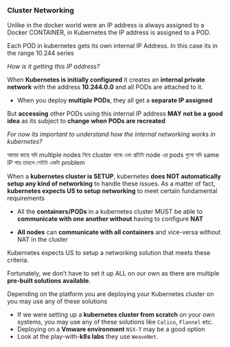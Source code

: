 ### Cluster Networking

Unlike in the docker world were an IP address is always assigned to a Docker CONTAINER,
in Kubernetes the IP address is assigned to a POD.

Each POD in kubernetes gets its own internal IP Address. In this case its in the range 10.244 series

_How is it getting this IP address?_

When **Kubernetes is initially configured** it creates an **internal private network** with the address **10.244.0.0** and all PODs are attached to it.

- When you deploy **multiple PODs**, they all get a **separate IP assigned**

But **accessing** other PODs using this internal IP address **MAY not be a good idea** as its subject to **change when PODs are recreated**

_For now its important to understand how the internal networking works in kubernetes?_ 

আমার কাছে যদি multiple nodes নিয়ে cluster থাকে এবং প্রতিটা node এর pods গুলো যদি same IP পায় তাহলে সেইটা একটা problem

When a **kubernetes cluster is SETUP**, kubernetes **does NOT automatically setup any kind of networking** to handle these issues. As a matter of fact, **kubernetes expects US to setup networking** to meet certain fundamental requirements


- All the **containers/PODs** in a kubernetes cluster MUST be able to **communicate with one another without** having to configure **NAT**

- **All nodes** can **communicate with all containers** and vice-versa without NAT in the cluster

Kubernetes expects US to setup a networking solution that meets these criteria.

Fortunately, we don’t have to set it up ALL on our own as there are multiple **pre-built solutions available**.

Depending on the platform you are deploying your Kubernetes cluster on you may use any of these solutions

- If we were setting up a **kubernetes cluster from scratch** on your own systems, you may use any of these solutions like `Calico`, `Flannel` etc.
- Deploying on a **Vmware environment** `NSX-T` may be a good option
- Look at the play-with-**k8s labs** they use `WeaveNet`.